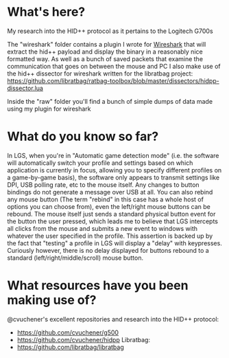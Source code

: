 # What's here?
My research into the HID++ protocol as it pertains to the Logitech G700s

The "wireshark" folder contains a plugin I wrote for [Wireshark](https://www.wireshark.org/) that will extract the hid++ payload and display the binary in a reasonably nice formatted way. As well as a bunch of saved packets that examine the communication that goes on between the mouse and PC
I also make use of the hid++ dissector for wireshark written for the libratbag project: https://github.com/libratbag/ratbag-toolbox/blob/master/dissectors/hidpp-dissector.lua

Inside the "raw" folder you'll find a bunch of simple dumps of data made using my plugin for wireshark

# What do you know so far?
In LGS, when you're in "Automatic game detection mode" (i.e. the software will automatically switch your profile and settings based on which application is currently in focus, allowing you to specify different profiles on a game-by-game basis), the software only appears to transmit settings like DPI, USB polling rate, etc to the mouse itself. Any changes to button bindings do not generate a message over USB at all.
You can also rebind any mouse button (The term "rebind" in this case has a whole host of options you can choose from), even the left/right mouse buttons can be rebound.
The mouse itself just sends a standard physical button event for the button the user pressed, which leads me to believe that LGS intercepts all clicks from the mouse and submits a new event to windows with whatever the user specified in the profile.
This assertion is backed up by the fact that "testing" a profile in LGS will display a "delay" with keypresses. Curiously however, there is no delay displayed for buttons rebound to a standard (left/right/middle/scroll) mouse button.

# What resources have you been making use of?
@cvuchener's excellent repositories and research into the HID++ protocol:
* https://github.com/cvuchener/g500
* https://github.com/cvuchener/hidpp
Libratbag:
* https://github.com/libratbag/libratbag